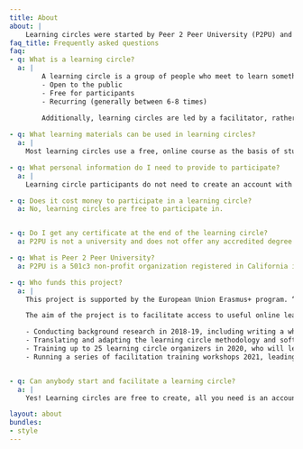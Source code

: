 ```yaml
---
title: About
about: |
    Learning circles were started by Peer 2 Peer University (P2PU) and Chicago Public Library in 2015. Since then, this model of peer learning has spread to libraries and community centers across North America, East Africa, and Europe. This year, The Ministry of Magic is proud to partner with P2PU to bring learning circles to Hogwarts.
faq_title: Frequently asked questions
faq:
- q: What is a learning circle?
  a: |
        A learning circle is a group of people who meet to learn something together. Learning circles are:
        - Open to the public
        - Free for participants
        - Recurring (generally between 6-8 times)
        
        Additionally, learning circles are led by a facilitator, rather than a teacher. This means that the person who is organizing your learning circle is not an expert in the subject that you are learning. They are there to help guide the group through the course and ensure that the meeting space is ready each week.

- q: What learning materials can be used in learning circles?
  a: |
    Most learning circles use a free, online course as the basis of study. While P2PU creates some courses, the vast majority of materials come from other organizations around the web. You are welcome to use any course you would like for a learning circle, so long as it is free for participants and not in violation of the terms of service of the course provider. A complete list of courses currently being used by learning circle facilitators is available at https://www.p2pu.org/courses/

- q: What personal information do I need to provide to participate?
  a: |
    Learning circle participants do not need to create an account with Peer 2 Peer University. You can sign up for a learning circle with your name and phone number and/or email address. This information is only used by your facilitator to contact you. If you would like to create a learning circle, then you need to create a P2PU account. Additional questions related to user privacy can be answered by contacting support@p2pu.org.

- q: Does it cost money to participate in a learning circle?
  a: No, learning circles are free to participate in.


- q: Do I get any certificate at the end of the learning circle?
  a: P2PU is not a university and does not offer any accredited degree certificates. Some of the online courses that are used in learning circles have degree and/or certificates, but many of these are not free. If you would like a certificate demonstrating the completion of your learning circle, this is possible if you speak with your facilitator.

- q: What is Peer 2 Peer University?
  a: P2PU is a 501c3 non-profit organization registered in California in the United States, with team members in the US, Canada, and South Africa. The mission of the organization is to create equitable, empowering, and liberating alternatives to mainstream higher education. The majority of funding for P2PU comes from philanthropic and public sources including Institute of Museum and Library Services, Open Society Foundations, Siegel Family Endowment, and Knight Foundation. P2PU also accepts donations and offers a variety of services to organizations that are looking to develop thriving nonformal education communities.

- q: Who funds this project?
  a: |
    This project is supported by the European Union Erasmus+ program. “Learning circles in libraries is a 3-year project (2018-2021) led by Fundacja Rozwoju Społeczeństwa Informacyjnego in Poland, with additional partners in Germany (Stadtbibliothek Kőln), Romania (Fundatia Progress), Portugal (Biblioteca Lucio Craveiro da Silva), and Finland (Suomen eOppimiskeskus ry).

    The aim of the project is to facilitate access to useful online learning resources for adults using the learning circle methodology developed by P2PU. Together we are:

    - Conducting background research in 2018-19, including writing a white paper on adult learning and scanning for high quality online learning resources in each partner’s language.
    - Translating and adapting the learning circle methodology and software in 2019-20.
    - Training up to 25 learning circle organizers in 2020, who will lead facilitation workshops in each country.
    - Running a series of facilitation training workshops 2021, leading to learning circles happening in libraries across each of the partner countries.


- q: Can anybody start and facilitate a learning circle?
  a: |
    Yes! Learning circles are free to create, all you need is an account with P2PU. We have begun to create some [LANGUAGE]-language resources for facilitators, which you can view and contribute to [here](/facilitate)

layout: about
bundles:
- style
---
```


